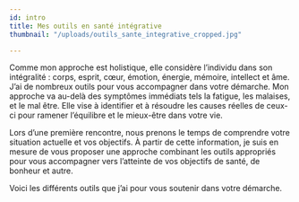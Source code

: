 ```yaml
---
id: intro
title: Mes outils en santé intégrative
thumbnail: "/uploads/outils_sante_integrative_cropped.jpg"

---
```

Comme mon approche est holistique, elle considère l’individu dans son intégralité : corps, esprit, cœur, émotion, énergie, mémoire, intellect et âme. J’ai de nombreux outils pour vous accompagner dans votre démarche. Mon approche va au-delà des symptômes immédiats tels la fatigue, les malaises, et le mal être. Elle vise à identifier et à résoudre les causes réelles de ceux-ci pour ramener l’équilibre et le mieux-être dans votre vie.

Lors d’une première rencontre, nous prenons le temps de comprendre votre situation actuelle et vos objectifs. À partir de cette information, je suis en mesure de vous proposer une approche combinant les outils appropriés pour vous accompagner vers l’atteinte de vos objectifs de santé, de bonheur et autre.

Voici les différents outils que j’ai pour vous soutenir dans votre démarche.